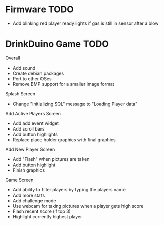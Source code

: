 # Firmware TODO #

  * Add blinking red player ready lights if gas is still in sensor after a blow

# DrinkDuino Game TODO #

Overall
  * Add sound
  * Create debian packages
  * Port to other OSes
  * Remove BMP support for a smaller image format

Splash Screen
  * Change "Initializing SQL" message to "Loading Player data"

Add Active Players Screen
  * Add add event widget
  * Add scroll bars
  * Add button highlights
  * Replace place holder graphics with final graphics

Add New Player Screen
  * Add "Flash" when pictures are taken
  * Add button highlight
  * Finish graphics

Game Screen
  * Add ability to filter players by typing the players name
  * Add more stats
  * Add challenge mode
  * Use webcam for taking pictures when a player gets high score
  * Flash recent score (if top 3)
  * Highlight currently highest player
